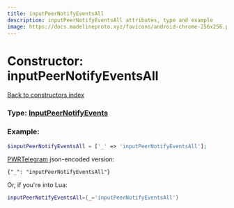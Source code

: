 ```yaml
---
title: inputPeerNotifyEventsAll
description: inputPeerNotifyEventsAll attributes, type and example
image: https://docs.madelineproto.xyz/favicons/android-chrome-256x256.png
---
```

# Constructor: inputPeerNotifyEventsAll  
[Back to constructors index](index.md)






### Type: [InputPeerNotifyEvents](../types/InputPeerNotifyEvents.md)


### Example:

```php
$inputPeerNotifyEventsAll = ['_' => 'inputPeerNotifyEventsAll'];
```  

[PWRTelegram](https://pwrtelegram.xyz) json-encoded version:

```
{"_": "inputPeerNotifyEventsAll"}
```


Or, if you're into Lua:

```lua
inputPeerNotifyEventsAll={_='inputPeerNotifyEventsAll'}

```


